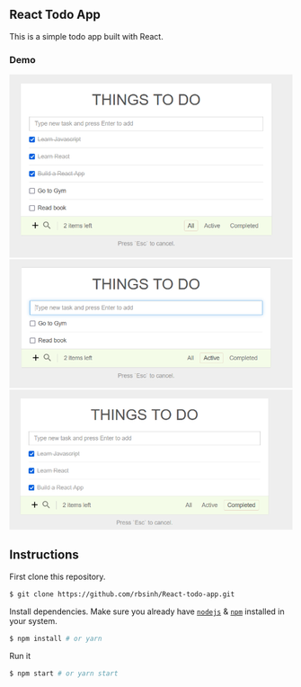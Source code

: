 ## React Todo App

This is a simple todo app built with React.

### Demo

![Todo App - All Todos](./public/All_to_do.png)
![Todo App - Active Todos](./public/Active_to_do.png)
![Todo App - Completed Todos](./public/Complete_to_do.png)


## Instructions

First clone this repository.
```bash
$ git clone https://github.com/rbsinh/React-todo-app.git
```

Install dependencies. Make sure you already have [`nodejs`](https://nodejs.org/en/) & [`npm`](https://www.npmjs.com/) installed in your system.
```bash
$ npm install # or yarn
```

Run it
```bash
$ npm start # or yarn start
```

